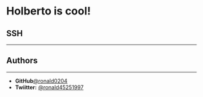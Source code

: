 # Holberto is cool! 
## SSH

----

## Authors
---
- **GitHub**[@ronald0204](https://github.com/ronald0204)
- **Twiitter:** [@ronald45251997](https://twitter.com/ronald45251997)